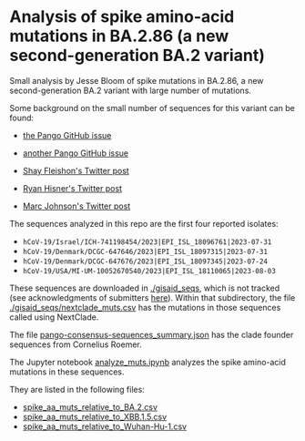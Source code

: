 # Analysis of spike amino-acid mutations in BA.2.86 (a new second-generation BA.2 variant)

Small analysis by Jesse Bloom of spike mutations in BA.2.86, a new second-generation BA.2 variant with large number of mutations.

Some background on the small number of sequences for this variant can be found:

 - [the Pango GitHub issue](https://github.com/cov-lineages/pango-designation/issues/2183)

 - [another Pango GitHub issue](https://github.com/sars-cov-2-variants/lineage-proposals/issues/606)

 - [Shay Fleishon's Twitter post](https://twitter.com/shay_fleishon/status/1690684068642357248)

 - [Ryan Hisner's Twitter post](https://twitter.com/LongDesertTrain/status/1690989522035617792)

 - [Marc Johnson's Twitter post](https://twitter.com/SolidEvidence/status/1691070379584815104)

The sequences analyzed in this repo are the first four reported isolates:

  - `hCoV-19/Israel/ICH-741198454/2023|EPI_ISL_18096761|2023-07-31`
  - `hCoV-19/Denmark/DCGC-647646/2023|EPI_ISL_18097315|2023-07-31`
  - `hCoV-19/Denmark/DCGC-647676/2023|EPI_ISL_18097345|2023-07-24`
  - `hCoV-19/USA/MI-UM-10052670540/2023|EPI_ISL_18110065|2023-08-03`

These sequences are downloaded in [./gisaid_seqs](gisaid_seqs), which is not tracked (see acknowledgments of submitters [here](https://epicov.org/epi3/epi_set/230814qu?main=true)).
Within that subdirectory, the file [./gisaid_seqs/nextclade_muts.csv](gisaid_seqs/nextclade_muts.csv) has the mutations in those sequences called using NextClade.

The file [pango-consensus-sequences_summary.json](pango-consensus-sequences_summary.json) has the clade founder sequences from Cornelius Roemer.

The Jupyter notebook [analyze_muts.ipynb](analyze_muts.ipynb) analyzes the spike amino-acid mutations in these sequences.

They are listed in the following files:

 - [spike_aa_muts_relative_to_BA.2.csv](spike_aa_muts_relative_to_BA.2.csv)
 - [spike_aa_muts_relative_to_XBB.1.5.csv](spike_aa_muts_relative_to_XBB.1.5.csv)
 - [spike_aa_muts_relative_to_Wuhan-Hu-1.csv](spike_aa_muts_relative_to_Wuhan-Hu-1.csv)

